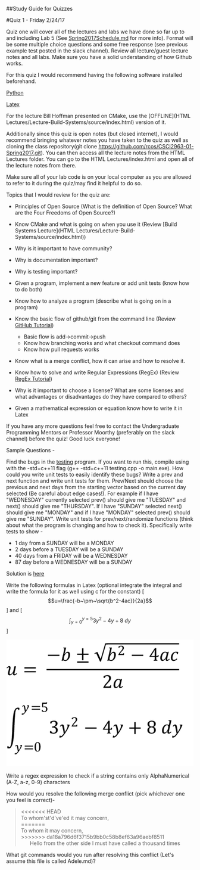 ##Study Guide for Quizzes

#Quiz 1 - Friday 2/24/17

Quiz one will cover all of the lectures and labs we have done so far up to and including Lab 5
(See [Spring2017Schedule.md](Spring2017Schedule.md) for more info).
Format will be some multiple choice questions and some free response (see previous example test posted
in the slack channel). Review all lecture/guest lecture notes and all labs. Make sure
you have a solid understanding of how Github works.

For this quiz I would recommend having the following software installed beforehand.

[Python](https://www.python.org/downloads/)

[Latex](https://www.latex-project.org/get/)

For the lecture Bill Hoffman presented on CMake, use the [OFFLINE](HTML Lectures/Lecture-Build-Systems/source/index.html) version of it.

Additionally since this quiz is open notes (but closed internet), I would recommend bringing whatever notes you have
taken to the quiz as well as cloning the class repository(git clone https://github.com/rcos/CSCI2963-01-Spring2017.git).
You can then access all the lecture notes from the HTML Lectures folder. You can go to the HTML Lectures/index.html
and open all of the lecture notes from there.

Make sure all of your lab code is on your local computer as you are allowed to refer to it during the quiz/may
find it helpful to do so.
	
Topics that I would review for the quiz are:

* Principles of Open Source (What is the definition of Open Source? What are the Four Freedoms of Open Source?)

* Know CMake and what is going on when you use it (Review [Build Systems Lecture](HTML Lectures/Lecture-Build-Systems/source/index.html))

* Why is it important to have community? 

* Why is documentation important?

* Why is testing important? 

* Given a program, implement a new feature or add unit tests (know how to do both)

* Know how to analyze a program (describe what is going on in a program)

* Know the basic flow of github/git from the command line (Review [GitHub Tutorial](https://try.github.io/levels/1/challenges/1))
	* Basic flow is add->commit->push
	* Know how branching works and what checkout command does
	* Know how pull requests works

* Know what is a merge conflict, how it can arise and how to resolve it.

* Know how to solve and write Regular Expressions (RegEx) (Review [RegEx Tutorial](https://regexone.com/))

* Why is it important to choose a license? What are some licenses and what advantages or disadvantages do they have
	compared to others?

* Given a mathematical expression or equation know how to write it in Latex

If you have any more questions feel free to contact the Undergraduate Programming Mentors
or Professor Moorthy (preferably on the slack channel) before the quiz! Good luck everyone!

Sample Questions - 

Find the bugs in the [testing](testing.cpp) program. If you want to
run this, compile using with the -std=c++11 flag (g++ -std=c++11 testing.cpp -o main.exe). How could you write
unit tests to easily identify these bugs? Write a prev and next function and
write unit tests for them. Prev/Next should choose the previous and next
days from the starting vector based on the current day
selected (Be careful about edge cases!). For example if I have "WEDNESDAY" currently selected prev()
should give me "TUESDAY" and next() should give me "THURSDAY". If I have "SUNDAY" selected
next() should give me "MONDAY" and if I have "MONDAY" selected prev() should give me "SUNDAY". Write unit tests for
prev/next/randomize functions (think about what the program is changing
and how to check it). 
Specifically write tests to show -
* 1 day from a SUNDAY will be a MONDAY
* 2 days before a TUESDAY will be a SUNDAY
* 40 days from a FRIDAY will be a WEDNESDAY
* 87 day before a WEDNESDAY will be a SUNDAY

Solution is [here](testing_solution.cpp)

Write the following formulas in Latex (optional integrate the integral and write the formula for it as well 
using c for the constant) [ $$u=\frac{-b~\pm~\sqrt{b^2-4ac}}{2a}$$ ] and [$$\int_{y=0}^{y=5} {3 y^2-4y+8~ dy} $$]

![Formulas](Photos/equations.png)

Write a regex expression to check if a string contains only AlphaNumerical (A-Z, a-z, 0-9) characters

How would you resolve the following merge conflict (pick whichever one you feel is correct)-

<blockquote>
	<p> 
		<<<<<<< HEAD
		<br />
		To whom'st'd've'ed it may concern, 
		<br />
		=======
		<br />
		To whom it may concern, 
		<br />
		>>>>>>> da18a796d6f3715b9bb0c58b8ef63a96aebf8511
		<br />
		 &nbsp;&nbsp;&nbsp;&nbsp;&nbsp; Hello from the other side I must have called a thousand times
	</p>
 </blockquote>
 What git commands would you run after resolving this conflict (Let's assume this file is called
 Adele.md)?
